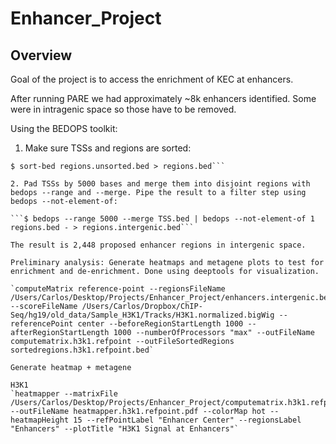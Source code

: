 # Enhancer_Project

## Overview

Goal of the project is to access the enrichment of KEC at enhancers.

After running PARE we had approximately ~8k enhancers identified. Some were in intragenic space so those have to be removed.

Using the BEDOPS toolkit:

1. Make sure TSSs and regions are sorted:

```$ sort-bed TSS.unsorted.bed > TSS.bed
$ sort-bed regions.unsorted.bed > regions.bed```

2. Pad TSSs by 5000 bases and merge them into disjoint regions with bedops --range and --merge. Pipe the result to a filter step using bedops --not-element-of:

```$ bedops --range 5000 --merge TSS.bed | bedops --not-element-of 1 regions.bed - > regions.intergenic.bed```

The result is 2,448 proposed enhancer regions in intergenic space.

Preliminary analysis: Generate heatmaps and metagene plots to test for enrichment and de-enrichment. Done using deeptools for visualization.

`computeMatrix reference-point --regionsFileName /Users/Carlos/Desktop/Projects/Enhancer_Project/enhancers.intergenic.bed --scoreFileName /Users/Carlos/Dropbox/ChIP-Seq/hg19/old_data/Sample_H3K1/Tracks/H3K1.normalized.bigWig --referencePoint center --beforeRegionStartLength 1000 --afterRegionStartLength 1000 --numberOfProcessors "max" --outFileName computematrix.h3k1.refpoint --outFileSortedRegions sortedregions.h3k1.refpoint.bed`

Generate heatmap + metagene

H3K1
`heatmapper --matrixFile /Users/Carlos/Desktop/Projects/Enhancer_Project/computematrix.h3k1.refpoint --outFileName heatmapper.h3k1.refpoint.pdf --colorMap hot --heatmapHeight 15 --refPointLabel "Enhancer Center" --regionsLabel "Enhancers" --plotTitle "H3K1 Signal at Enhancers"`
